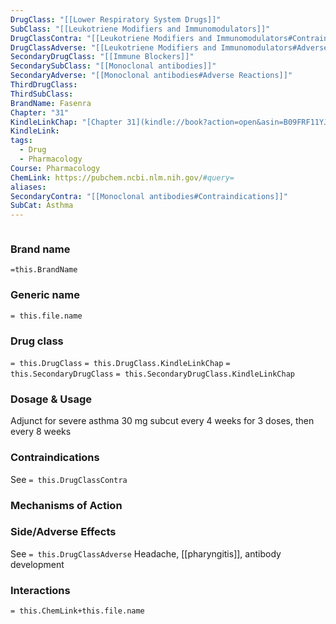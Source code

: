 ```yaml
---
DrugClass: "[[Lower Respiratory System Drugs]]"
SubClass: "[[Leukotriene Modifiers and Immunomodulators]]"
DrugClassContra: "[[Leukotriene Modifiers and Immunomodulators#Contraindications]]"
DrugClassAdverse: "[[Leukotriene Modifiers and Immunomodulators#Adverse Reactions]]"
SecondaryDrugClass: "[[Immune Blockers]]"
SecondarySubClass: "[[Monoclonal antibodies]]"
SecondaryAdverse: "[[Monoclonal antibodies#Adverse Reactions]]"
ThirdDrugClass: 
ThirdSubClass: 
BrandName: Fasenra
Chapter: "31"
KindleLinkChap: "[Chapter 31](kindle://book?action=open&asin=B09FRF11YJ&location=16553)"
KindleLink: 
tags:
  - Drug
  - Pharmacology
Course: Pharmacology
ChemLink: https://pubchem.ncbi.nlm.nih.gov/#query=
aliases: 
SecondaryContra: "[[Monoclonal antibodies#Contraindications]]"
SubCat: Asthma
---
```

```smiles

```

### Brand name
`=this.BrandName`

### Generic name
`= this.file.name`

### Drug class 
`= this.DrugClass`
	`= this.DrugClass.KindleLinkChap`
`= this.SecondaryDrugClass`
	`= this.SecondaryDrugClass.KindleLinkChap`

### Dosage & Usage
Adjunct for severe asthma
30 mg subcut every 4 weeks for 3 doses, then every 8 weeks

### Contraindications
See `= this.DrugClassContra`

### Mechanisms of Action

### Side/Adverse Effects
See `= this.DrugClassAdverse`
Headache, [[pharyngitis]], antibody development

### Interactions

`= this.ChemLink+this.file.name`

